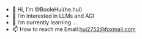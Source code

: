 - 👋 Hi, I’m @BooleHui(he.hui)
- 👀 I’m interested in LLMs and AGI
- 🌱 I’m currently learning ...
- 📫 How to reach me Email:hui2752@foxmail.com

<!---
BooleHui/BooleHui is a ✨ special ✨ repository because its `README.md` (this file) appears on your GitHub profile.
You can click the Preview link to take a look at your changes.
--->
